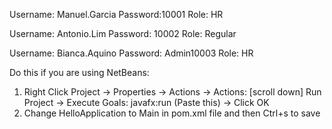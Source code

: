 Username: Manuel.Garcia Password:10001 Role: HR

Username: Antonio.Lim Password: 10002 Role: Regular

Username: Bianca.Aquino Password: Admin10003 Role: HR

Do this if you are using NetBeans:
1. Right Click Project -> Properties -> Actions -> Actions: [scroll down] Run Project -> Execute Goals: javafx:run (Paste this) -> Click OK
2. Change HelloApplication to Main in pom.xml file and then Ctrl+s to save
